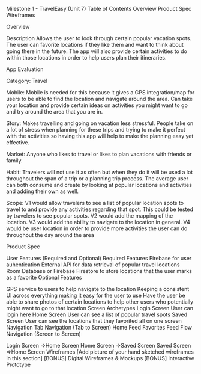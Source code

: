 Milestone 1 - TravelEasy (Unit 7)
Table of Contents
Overview
Product Spec
Wireframes

Overview

Description
Allows the user to look through certain popular vacation spots. The user can favorite locations if they like them and want to think about going there in the future. The app will also provide certain activities to do within those locations in order to help users plan their itineraries.

App Evaluation

Category: Travel

Mobile: Mobile is needed for this because it gives a GPS integration/map for users to be able to find the location and navigate around the area. Can take your location and provide certain ideas on activities you might want to go and try around the area that you are in.

Story: Makes travelling and going on vacation less stressful. People take on a lot of stress when planning for these trips and trying to make it perfect with the activities so having this app will help to make the planning easy yet effective.

Market: Anyone who likes to travel or likes to plan vacations with friends or family.

Habit: Travelers will not use it as often but when they do it will be used a lot throughout the span of a trip or a planning trip process. The average user can both consume and create by looking at popular locations and activities and adding their own as well.

Scope: V1 would allow travelers to see a list of popular location spots to travel to and provide any activities regarding that spot. This could be tested by travelers to see popular spots. V2 would add the mapping of the location. V3 would add the ability to navigate to the location in general. V4 would be user location in order to provide more activities the user can do throughout the day around the area

Product Spec

User Features (Required and Optional)
Required Features
Firebase for user auhentication
External API for data retrieval of popular travel locations
Room Database or Firebase Firestore to store locations that the user marks as a favorite
Optional Features

GPS service to users to help navigate to the location
Keeping a consistent UI across everything making it easy for the user to use
Have the user be able to share photos of certain locations to help other users who potentially might want to go to that location
Screen Archetypes
Login Screen
User can login here
Home Screen
User can see a list of popular travel spots
Saved Screen
User can see the locations that they favorited all on one screen
Navigation
Tab Navigation (Tab to Screen)
Home Feed
Favorites Feed
Flow Navigation (Screen to Screen)

Login Screen
=>Home Screen
Home Screen
=>Saved Screen
Saved Screen
=>Home Screen
Wireframes
[Add picture of your hand sketched wireframes in this section]
[BONUS] Digital Wireframes & Mockups
[BONUS] Interactive Prototype
